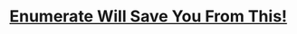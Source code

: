 # [Enumerate Will Save You From This!](https://www.youtube.com/watch?v=I4pVZuNBnH4&list=PLRzwgpycm-FhiYH16_DrrHFO0DHqMLpv4)
